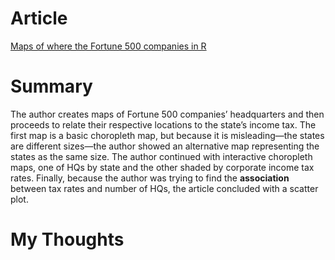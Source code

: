 # Article
[Maps of where the Fortune 500 companies in R](https://medium.com/@wenjun.sarah.sun/maps-of-where-the-fortune-500-companies-in-r-6ee6e98c64f8)

# Summary
The author creates maps of Fortune 500 companies’ headquarters and then proceeds to relate their respective locations to the state’s income tax. The first map is a basic choropleth map, but because it is misleading—the states are different sizes—the author showed an alternative map representing the states as the same size. The author continued with interactive choropleth maps, one of HQs by state and the other shaded by corporate income tax rates. Finally, because the author was trying to find the **association** between tax rates and number of HQs, the article concluded with a scatter plot.

# My Thoughts
